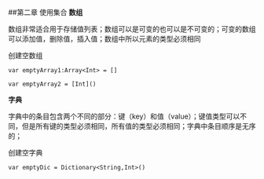##第二章 使用集合
**数组**

数组非常适合用于存储值列表；数组可以是可变的也可以是不可变的；可变的数组可以添加值，删除值，插入值；数组中所以元素的类型必须相同

创建空数组

```
var emptyArray1:Array<Int> = []

var emptyArray2 = [Int]()

```


**字典**

字典中的条目包含两个不同的部分：键（key）和值（value）；键值类型可以不同，但是所有键的类型必须相同，所有值的类型必须相同；字典中条目顺序是无序的；

创建空字典

```
var emptyDic = Dictionary<String,Int>()

```









